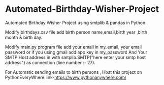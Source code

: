 # Automated-Birthday-Wisher-Project

Automated Birthday Wisher Project using smtplib &amp; pandas in Python. 

Modify birthdays.csv file add birth person name,email,birth year ,birth month & birth day.

Modify main.py program file add your email in my_email, your email password or if you using gmail add app key in my_password And Your SMTP Host address in with smtplib.SMTP("here enter your smtp host address") as connection (line number :- 27).

For Automatic sending emails to birth persons , Host this project on PythonEveryWhere link-https://www.pythonanywhere.com/
